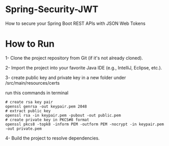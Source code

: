 # Spring-Security-JWT
How to secure your Spring Boot REST APIs with JSON Web Tokens

# How to Run

1- Clone the project repository from Git (if it's not already cloned).

2- Import the project into your favorite Java IDE (e.g., IntelliJ, Eclipse, etc.).

3- create public key and private key in a new folder under /src/main/resources/certs 

run this commands in terminal
```code
# create rsa key pair
openssl genrsa -out keypair.pem 2048
# extract public key
openssl rsa -in keypair.pem -pubout -out public.pem
# create private key in PKCS#8 format
openssl pkcs8 -topk8 -inform PEM -outform PEM -nocrypt -in keypair.pem -out private.pem
```

4- Build the project to resolve dependencies.
